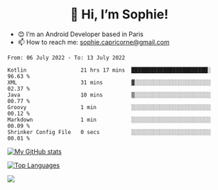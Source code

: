 <h1 align="center"> 👋 Hi, I’m Sophie! </h1>  

- 😊 I’m an Android Developer based in Paris
- 📫 How to reach me: sophie.capricorne@gmail.com


<!--START_SECTION:waka-->

```text
From: 06 July 2022 - To: 13 July 2022

Kotlin                 21 hrs 17 mins  ████████████████████████░   96.63 %
XML                    31 mins         ▓░░░░░░░░░░░░░░░░░░░░░░░░   02.37 %
Java                   10 mins         ▒░░░░░░░░░░░░░░░░░░░░░░░░   00.77 %
Groovy                 1 min           ░░░░░░░░░░░░░░░░░░░░░░░░░   00.12 %
Markdown               1 min           ░░░░░░░░░░░░░░░░░░░░░░░░░   00.09 %
Shrinker Config File   0 secs          ░░░░░░░░░░░░░░░░░░░░░░░░░   00.01 %
```

<!--END_SECTION:waka-->

[![My GitHub stats](https://github-readme-stats.vercel.app/api?username=sophicapri&show_icons=true&theme=buefy)](https://github.com/anuraghazra/github-readme-stats)

[![Top Languages](https://github-readme-stats.vercel.app/api/top-langs/?username=sophicapri&langs_count=2&layout=compact)](https://github.com/anuraghazra/github-readme-stats)

![](https://github-readme-streak-stats.herokuapp.com/?user=sophicapri)
